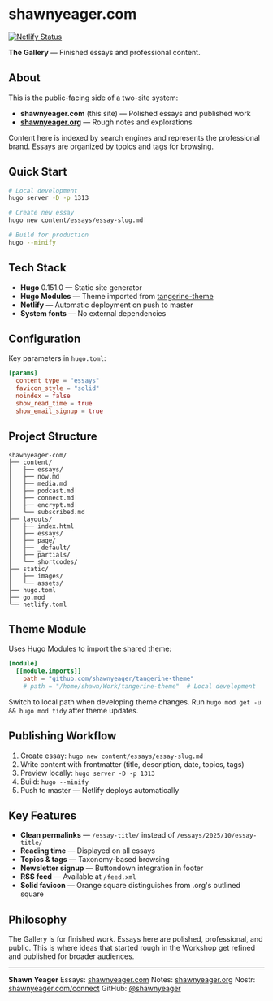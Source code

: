 # shawnyeager.com

[![Netlify Status](https://api.netlify.com/api/v1/badges/345f9641-36ce-4cef-a6ce-d2f0b1e1de73/deploy-status)](https://app.netlify.com/sites/shawnyeager-com/deploys)

**The Gallery** — Finished essays and professional content.

## About

This is the public-facing side of a two-site system:
- **shawnyeager.com** (this site) — Polished essays and published work
- **[shawnyeager.org](https://shawnyeager.org)** — Rough notes and explorations

Content here is indexed by search engines and represents the professional brand. Essays are organized by topics and tags for browsing.

## Quick Start

```bash
# Local development
hugo server -D -p 1313

# Create new essay
hugo new content/essays/essay-slug.md

# Build for production
hugo --minify
```

## Tech Stack

- **Hugo** 0.151.0 — Static site generator
- **Hugo Modules** — Theme imported from [tangerine-theme](https://github.com/shawnyeager/tangerine-theme)
- **Netlify** — Automatic deployment on push to master
- **System fonts** — No external dependencies

## Configuration

Key parameters in `hugo.toml`:

```toml
[params]
  content_type = "essays"
  favicon_style = "solid"
  noindex = false
  show_read_time = true
  show_email_signup = true
```

## Project Structure

```
shawnyeager-com/
├── content/
│   ├── essays/
│   ├── now.md
│   ├── media.md
│   ├── podcast.md
│   ├── connect.md
│   ├── encrypt.md
│   └── subscribed.md
├── layouts/
│   ├── index.html
│   ├── essays/
│   ├── page/
│   ├── _default/
│   ├── partials/
│   └── shortcodes/
├── static/
│   ├── images/
│   └── assets/
├── hugo.toml
├── go.mod
└── netlify.toml
```

## Theme Module

Uses Hugo Modules to import the shared theme:

```toml
[module]
  [[module.imports]]
    path = "github.com/shawnyeager/tangerine-theme"
    # path = "/home/shawn/Work/tangerine-theme"  # Local development
```

Switch to local path when developing theme changes. Run `hugo mod get -u && hugo mod tidy` after theme updates.

## Publishing Workflow

1. Create essay: `hugo new content/essays/essay-slug.md`
2. Write content with frontmatter (title, description, date, topics, tags)
3. Preview locally: `hugo server -D -p 1313`
4. Build: `hugo --minify`
5. Push to master — Netlify deploys automatically

## Key Features

- **Clean permalinks** — `/essay-title/` instead of `/essays/2025/10/essay-title/`
- **Reading time** — Displayed on all essays
- **Topics & tags** — Taxonomy-based browsing
- **Newsletter signup** — Buttondown integration in footer
- **RSS feed** — Available at `/feed.xml`
- **Solid favicon** — Orange square distinguishes from .org's outlined square

## Philosophy

The Gallery is for finished work. Essays here are polished, professional, and public. This is where ideas that started rough in the Workshop get refined and published for broader audiences.

---

**Shawn Yeager**
Essays: [shawnyeager.com](https://shawnyeager.com)
Notes: [shawnyeager.org](https://shawnyeager.org)
Nostr: [shawnyeager.com/connect](https://shawnyeager.com/connect)
GitHub: [@shawnyeager](https://github.com/shawnyeager)
